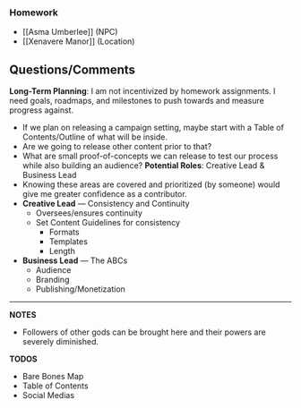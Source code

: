 ### Homework
- [[Asma Umberlee]] (NPC)
- [[Xenavere Manor]] (Location)
## Questions/Comments

**Long-Term Planning**: I am not incentivized by homework assignments. I need goals, roadmaps, and milestones to push towards and measure progress against.
-  If we plan on releasing a campaign setting, maybe start with a Table of Contents/Outline of what will be inside.
- Are we going to release other content prior to that? 
- What are small proof-of-concepts we can release to test our process while also building an audience?
**Potential Roles**: Creative Lead & Business Lead
- Knowing these areas are covered and prioritized (by someone) would give me greater confidence as a contributor. 
- **Creative Lead** — Consistency and Continuity
	- Oversees/ensures continuity
	- Set Content Guidelines for consistency
		- Formats
		- Templates
		- Length
- **Business Lead** — The ABCs
	- Audience
	- Branding
	- Publishing/Monetization

***
**NOTES**
- Followers of other gods can be brought here and their powers are severely diminished.

**TODOS**
- Bare Bones Map
- Table of Contents
- Social Medias